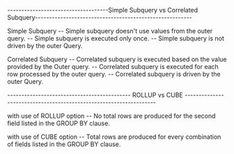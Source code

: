 ------------------------------------Simple Subquery vs Correlated Subquery--------------------------------------------------------

Simple Subquery
-- Simple subquery doesn't use values from the outer query.
-- Simple subquery is executed only once.
-- Simple subquery is not driven by the outer Query.

Correlated Subquery
-- Correlated subquery is executed based on the value provided by the Outer query.
-- Correlated subquery is executed for each row processed by the outer query.
-- Correlated subquery is driven by the outer Query.

-------------------------------------------- ROLLUP vs CUBE -------------------------------------------------------------------

with use of ROLLUP option
-- No total rows are produced for the second field listed in the GROUP BY clause. 

with use of CUBE option
-- Total rows are produced for every combination of fields listed in the GROUP BY clause. 
